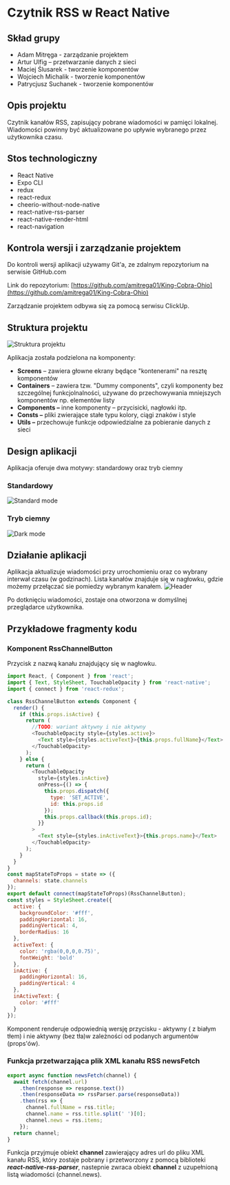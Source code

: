 # Czytnik RSS w React Native

## Skład grupy

- Adam Mitręga - zarządzanie projektem
- Artur Ulfig – przetwarzanie danych z sieci
- Maciej Ślusarek - tworzenie komponentów
- Wojciech Michalik - tworzenie komponentów
- Patrycjusz Suchanek - tworzenie komponentów

## Opis projektu

Czytnik kanałów RSS, zapisujący pobrane wiadomości w pamięci lokalnej. Wiadomości powinny być aktualizowane po upływie wybranego przez użytkownika czasu.

## Stos technologiczny

- React Native
- Expo CLI
- redux
- react-redux
- cheerio-without-node-native
- react-native-rss-parser
- react-native-render-html
- react-navigation

## Kontrola wersji i zarządzanie projektem

Do kontroli wersji aplikacji używamy Git&#39;a, ze zdalnym repozytorium na serwisie GitHub.com

Link do repozytorium: [https://github.com/amitrega01/King-Cobra-Ohio](https://github.com/amitrega01/King-Cobra-Ohio)

Zarządzanie projektem odbywa się za pomocą serwisu ClickUp.

## Struktura projektu

![Struktura projektu](https://i.imgur.com/uSE3c76.png)

Aplikacja została podzielona na komponenty:

- **Screens** – zawiera głowne ekrany będące &quot;kontenerami&quot; na resztę komponentów
- **Containers** – zawiera tzw. &quot;Dummy components&quot;, czyli komponenty bez szczególnej funkcjolnalności, używane do przechowywania mniejszych komponentów np. elementów listy
- **Components –** inne komponenty – przycisicki, nagłowki itp.
- **Consts –** pliki zwierające stałe typu kolory, ciągi znaków i style
- **Utils –** przechowuje funkcje odpowiedzialne za pobieranie danych z sieci

## Design aplikacji

Aplikacja oferuje dwa motywy: standardowy oraz tryb ciemny

### Standardowy

![Standard mode](https://i.imgur.com/7sFIcAS.png)

### Tryb ciemny

![Dark mode](https://i.imgur.com/nsof9wz.png)

## Działanie aplikacji

Aplikacja aktualizuje wiadomości przy urrochomieniu oraz co wybrany interwał czasu (w godzinach). Lista kanałów znajduje się w nagłowku, gdzie możemy przełączać sie pomiedzy wybranym kanałem.
![Header](https://i.imgur.com/gqi4w8q.png)

Po dotknięciu wiadomości, zostaje ona otworzona w domyślnej przeglądarce użytkownika.

## Przykładowe fragmenty kodu

### Komponent RssChannelButton

Przycisk z nazwą kanału znajdujący się w nagłowku.

```js
import React, { Component } from 'react';
import { Text, StyleSheet, TouchableOpacity } from 'react-native';
import { connect } from 'react-redux';

class RssChannelButton extends Component {
  render() {
    if (this.props.isActive) {
      return (
        //TODO: wariant aktywny i nie aktywny
        <TouchableOpacity style={styles.active}>
          <Text style={styles.activeText}>{this.props.fullName}</Text>
        </TouchableOpacity>
      );
    } else {
      return (
        <TouchableOpacity
          style={styles.inActive}
          onPress={() => {
            this.props.dispatch({
              type: 'SET_ACTIVE',
              id: this.props.id
            });
            this.props.callback(this.props.id);
          }}
        >
          <Text style={styles.inActiveText}>{this.props.name}</Text>
        </TouchableOpacity>
      );
    }
  }
}
const mapStateToProps = state => ({
  channels: state.channels
});
export default connect(mapStateToProps)(RssChannelButton);
const styles = StyleSheet.create({
  active: {
    backgroundColor: '#fff',
    paddingHorizontal: 16,
    paddingVertical: 4,
    borderRadius: 16
  },
  activeText: {
    color: 'rgba(0,0,0,0.75)',
    fontWeight: 'bold'
  },
  inActive: {
    paddingHorizontal: 16,
    paddingVertical: 4
  },
  inActiveText: {
    color: '#fff'
  }
});
```

Komponent renderuje odpowiednią wersję przycisku - aktywny ( z białym tłem) i nie aktywny (bez tła)w zależności od podanych argumentów (props'ów).

### Funkcja przetwarzająca plik XML kanału RSS newsFetch

```js
export async function newsFetch(channel) {
  await fetch(channel.url)
    .then(response => response.text())
    .then(responseData => rssParser.parse(responseData))
    .then(rss => {
      channel.fullName = rss.title;
      channel.name = rss.title.split(' ')[0];
      channel.news = rss.items;
    });
  return channel;
}
```

Funkcja przyjmuje obiekt **channel** zawierający adres url do pliku XML kanału RSS, który zostaje pobrany i przetworzony z pomocą biblioteki **_react-native-rss-parser_**, nastepnie zwraca obiekt **channel** z uzupełnioną listą wiadomości (channel.news).

